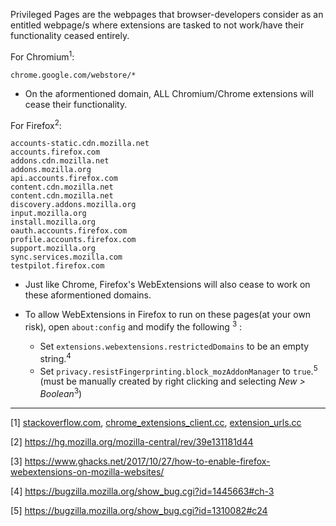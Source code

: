 Privileged Pages are the webpages that browser-developers consider as an entitled webpage/s where extensions are tasked to not work/have their functionality ceased entirely.

For Chromium<sup>1</sup>:
```
chrome.google.com/webstore/*
```

- On the aformentioned domain, ALL Chromium/Chrome extensions will cease their functionality.

For Firefox<sup>2</sup>:
```
accounts-static.cdn.mozilla.net
accounts.firefox.com
addons.cdn.mozilla.net
addons.mozilla.org
api.accounts.firefox.com
content.cdn.mozilla.net
content.cdn.mozilla.net
discovery.addons.mozilla.org
input.mozilla.org
install.mozilla.org
oauth.accounts.firefox.com
profile.accounts.firefox.com
support.mozilla.org
sync.services.mozilla.com
testpilot.firefox.com
```

- Just like Chrome, Firefox's WebExtensions will also cease to work on these aformentioned domains.

- To allow WebExtensions in Firefox to run on these pages(at your own risk), open `about:config` and modify the following <sup>3</sup> :

    - Set `extensions.webextensions.restrictedDomains` to be an empty string.<sup>4</sup>
    - Set `privacy.resistFingerprinting.block_mozAddonManager` to `true`.<sup>5</sup> (must be manually created by right clicking and selecting _New > Boolean_<sup>3</sup>)

***

[1] [stackoverflow.com](https://stackoverflow.com/questions/11613371/chrome-extension-content-script-on-https-chrome-google-com-webstore/11614440#11614440), [chrome_extensions_client.cc](https://chromium.googlesource.com/chromium/src/+/ba355f657a607c74f0de82ad925a4dc1a7c9a95b/chrome/common/extensions/chrome_extensions_client.cc#235), [extension_urls.cc](https://chromium.googlesource.com/chromium/src/+/ba355f657a607c74f0de82ad925a4dc1a7c9a95b/extensions/common/extension_urls.cc#33)

[2] https://hg.mozilla.org/mozilla-central/rev/39e131181d44

[3] https://www.ghacks.net/2017/10/27/how-to-enable-firefox-webextensions-on-mozilla-websites/

[4]  https://bugzilla.mozilla.org/show_bug.cgi?id=1445663#ch-3

[5] https://bugzilla.mozilla.org/show_bug.cgi?id=1310082#c24

